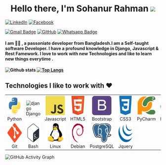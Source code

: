 <h1 align="center"> Hello there, I'm Sohanur Rahman <img src="https://media.giphy.com/media/hvRJCLFzcasrR4ia7z/giphy.gif" width="25px"> </h1>
<a href="https://www.linkedin.com/in/sohanur-rahman-6a5618114/" target="_blank"><img src="https://img.shields.io/badge/LinkedIn-%230077B5.svg?&style=flat-square&logo=linkedin&logoColor=white" alt="LinkedIn"></a>
<a href="https://www.facebook.com/tashin.sams/" target="_blank"><img src="https://img.shields.io/badge/Facebook-%231877F2.svg?&style=flat-square&logo=facebook&logoColor=white" alt="Facebook"></a>

[![Gmail Badge](https://img.shields.io/badge/-Gmail-c14438?style=flat-square&logo=Gmail&logoColor=white&link=mailto:sohan1997i@gmail.com)](mailto:sohan1997i@gmail.com)
[![GitHub](https://img.shields.io/badge/-GitHub-181717?style=flat-square&logo=github&link=https://github.com/Sohan1997i/)](https://github.com/Sohan1997i/)
[![Whatsapp Badge](https://img.shields.io/badge/-Whatsapp-4CA143?style=flat-square&labelColor=4CA143&logo=whatsapp&logoColor=white&link=https://api.whatsapp.com/send?phone=+8801990581913&text=Sohan)](https://api.whatsapp.com/send?phone=+8801990581913&text=Sohan)
  

<h4>I am 💇‍♂️ , a passoniate developer from Bangladesh.I am a Self-taught software Developer. I have a profound knowledge in Django, Javascript & Rest Famework. I love to work with new Technologies and like to learn new things everytime .<h4>

![Github stats](https://github-readme-stats.vercel.app/api?username=Sohan1997i&theme=radical&show_icons=true&count_private=true&hide=issues)
[![Top Langs](https://github-readme-stats.vercel.app/api/top-langs/?username=Sohan1997i&theme=radical&layout=compact)](https://github.com/Sohan1997i/)
  
<h2> Technologies I like to work with ❤️</h2>
 <table>
   <tr>
      <td>
        <img alt="python" height=64px src="https://raw.githubusercontent.com/devicons/devicon/master/icons/python/python-original.svg">
        <br> Python
     </td>
     <td>
      <img alt="django" height=64px src="https://cdn.worldvectorlogo.com/logos/django.svg">
       <br> Django 
     </td>
      <td align="center">
      <img alt="javascript" height=64px src="https://raw.githubusercontent.com/devicons/devicon/master/icons/javascript/javascript-original.svg">
      <br>Javascript
    </td>
      <td align="center">
       <img alt="html5" height=64px src="https://github.com/devicons/devicon/blob/master/icons/html5/html5-original.svg">
       <br> HTML5
     </td> 
     <td align="center">
      <img alt="bootstrap" height=64px src="https://raw.githubusercontent.com/devicons/devicon/master/icons/bootstrap/bootstrap-plain.svg">
      <br>Bootstrap
    </td>
     <td align="center">
       <img alt="css" height=64px src= "https://github.com/devicons/devicon/blob/master/icons/css3/css3-plain.svg">
       <br> CSS3
     </td>
     <td align="center">
       <img alt="pycahrm" height=64px src="https://github.com/devicons/devicon/blob/master/icons/pycharm/pycharm-original.svg">
       <br> PyCharm
     </td> 
     <td align="center">
       <img alt="docker" height=64px src="https://github.com/devicons/devicon/blob/master/icons/docker/docker-plain.svg">
       <br> Docker
     </td> 
   </tr>
   <tr>
     <td align="center">
       <img alt="git" height=64px src="https://github.com/devicons/devicon/blob/master/icons/git/git-original.svg">
       <br> Git
     </td>
        <td align="center">
       <img alt="bash" height=64px src="https://github.com/devicons/devicon/blob/master/icons/bash/bash-plain.svg">
       <br> Bash
     </td>
    <td align="center">
       <img alt="linux" height=64px src="https://github.com/devicons/devicon/blob/master/icons/linux/linux-original.svg">
       <br> Linux
     </td>   
    <td align="center">
       <img alt="sql" height=64px src="https://github.com/devicons/devicon/blob/master/icons/debian/debian-original.svg">
       <br> Debian
     </td> 
       <td align="center">
       <img alt="Posql" height=64px src="https://github.com/devicons/devicon/blob/master/icons/postgresql/postgresql-original.svg">
       <br> PostgreSQL
     </td> 
          <td align="center">
       <img alt="jquery" height=64px src="https://github.com/devicons/devicon/blob/master/icons/jquery/jquery-original.svg">
       <br> Jquery
     </td> 

   </tr>

 </table>
 





![GitHub Activity Graph](https://activity-graph.herokuapp.com/graph?username=Sohan1997i&theme=react-dark) 

<!--
**yeazin/yeazin** is a ✨ _special_ ✨ repository because its `README.md` (this file) appears on your GitHub profile.

Here are some ideas to get you started:

- 👋 Hi, I’m @Sohan1997i
- 👀 I’m interested in to learn latest technolgy and use it to proper way.
- 🌱 I’m currently learning advance python and trying to update my programming skils.
- 💞️ I’m looking to collaborate on our new organization LazyEnthusiast.

<!---
Sohan1997i/Sohan1997i is a ✨ special ✨ repository because its `README.md` (this file) appears on your GitHub profile.
You can click the Preview link to take a look at your changes.
--->
